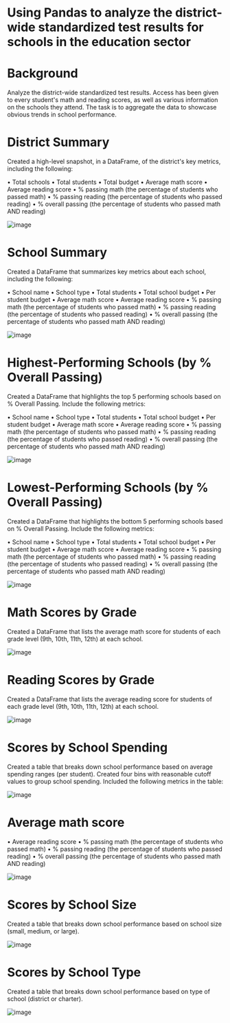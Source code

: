 # Using Pandas to analyze the district-wide standardized test results for schools in the education sector


# Background
Analyze the district-wide standardized test results. Access has been given to every student's math and reading scores, as well as various information on the schools they attend. The task is to aggregate the data to showcase obvious trends in school performance.


# District Summary
Created a high-level snapshot, in a DataFrame, of the district's key metrics, including the following:

• Total schools
• Total students
• Total budget
• Average math score
• Average reading score
• % passing math (the percentage of students who passed math)
• % passing reading (the percentage of students who passed reading)
• % overall passing (the percentage of students who passed math AND reading)

![image](https://user-images.githubusercontent.com/111756299/199051586-5b976732-ce04-47eb-ad24-0020ac852726.png)


# School Summary
Created a DataFrame that summarizes key metrics about each school, including the following:

• School name
• School type
• Total students
• Total school budget
• Per student budget
• Average math score
• Average reading score
• % passing math (the percentage of students who passed math)
• % passing reading (the percentage of students who passed reading)
• % overall passing (the percentage of students who passed math AND reading)

![image](https://user-images.githubusercontent.com/111756299/199044480-62079c28-d376-43e0-a718-ae29614dc94c.png)


# Highest-Performing Schools (by % Overall Passing)
Created a DataFrame that highlights the top 5 performing schools based on % Overall Passing. Include the following metrics:

• School name
• School type
• Total students
• Total school budget
• Per student budget
• Average math score
• Average reading score
• % passing math (the percentage of students who passed math)
• % passing reading (the percentage of students who passed reading)
• % overall passing (the percentage of students who passed math AND reading)

![image](https://user-images.githubusercontent.com/111756299/199048193-87b3643f-2c44-4453-bcd4-2f7dae027965.png)


# Lowest-Performing Schools (by % Overall Passing)
Created a DataFrame that highlights the bottom 5 performing schools based on % Overall Passing. Include the following metrics:

• School name
• School type
• Total students
• Total school budget
• Per student budget
• Average math score
• Average reading score
• % passing math (the percentage of students who passed math)
• % passing reading (the percentage of students who passed reading)
• % overall passing (the percentage of students who passed math AND reading)

![image](https://user-images.githubusercontent.com/111756299/199049365-648533af-c682-423d-9732-836f1633a09a.png)


# Math Scores by Grade
Created a DataFrame that lists the average math score for students of each grade level (9th, 10th, 11th, 12th) at each school.

![image](https://user-images.githubusercontent.com/111756299/199049564-be9dffcd-d8e9-4d3a-bfa4-3b87f4a384ad.png)


# Reading Scores by Grade
Created a DataFrame that lists the average reading score for students of each grade level (9th, 10th, 11th, 12th) at each school.

![image](https://user-images.githubusercontent.com/111756299/199050208-3f5a908c-4634-4675-bfc0-0f7523296c8b.png)


# Scores by School Spending
Created a table that breaks down school performance based on average spending ranges (per student). Created four bins with reasonable cutoff values to group school spending. Included the following metrics in the table:

![image](https://user-images.githubusercontent.com/111756299/199050457-f5e6c09e-bfcb-42ef-b578-27a6004c5160.png)


# Average math score

• Average reading score
• % passing math (the percentage of students who passed math)
• % passing reading (the percentage of students who passed reading)
• % overall passing (the percentage of students who passed math AND reading)

![image](https://user-images.githubusercontent.com/111756299/199050545-0ceca929-daea-4b5e-aa62-6583e99cd334.png)


# Scores by School Size
Created a table that breaks down school performance based on school size (small, medium, or large).

![image](https://user-images.githubusercontent.com/111756299/199050730-39cf9d82-6530-4ad7-85d7-00aae2f0230b.png)


# Scores by School Type
Created a table that breaks down school performance based on type of school (district or charter).

![image](https://user-images.githubusercontent.com/111756299/199051111-0830fc03-c8af-42c3-bf3b-e3eb0a3a965a.png)

